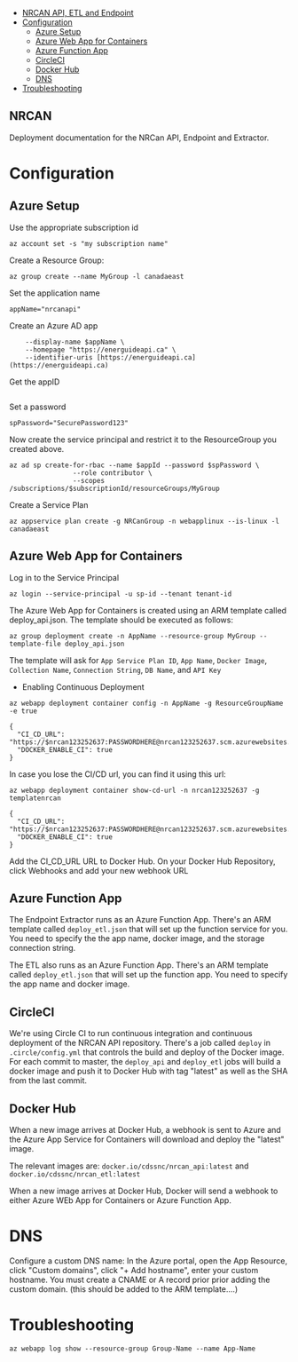    * [NRCAN API, ETL and Endpoint](#nrcan)
   * [Configuration](#configuration)
      * [Azure Setup](#azure-setup)
      * [Azure Web App for Containers](#azure-web-app-for-containers)
      * [Azure Function App](#azure-function-app)
      * [CircleCI](#circleci)
      * [Docker Hub](#docker-hub)
      * [DNS](#dns)
   * [Troubleshooting](#troubleshooting)

NRCAN
------

Deployment documentation for the NRCan API, Endpoint and Extractor.

Configuration
=============


Azure Setup
-----------


Use the appropriate subscription id 

```
az account set -s "my subscription name"
```

Create a Resource Group:

```
az group create --name MyGroup -l canadaeast
```

Set the application name
```
appName="nrcanapi"
```

Create an Azure AD app
```az ad app create \
    --display-name $appName \
    --homepage "https://energuideapi.ca" \
    --identifier-uris [https://energuideapi.ca](https://energuideapi.ca)
```

Get the appID

```appId=$(az ad app list --display-name $appName --query [].appId -o tsv)
```

Set a password

```
spPassword="SecurePassword123"
```

Now create the service principal and restrict it to the ResourceGroup you created above.


```
az ad sp create-for-rbac --name $appId --password $spPassword \
                --role contributor \
                --scopes /subscriptions/$subscriptionId/resourceGroups/MyGroup
```

Create a Service Plan

```
az appservice plan create -g NRCanGroup -n webapplinux --is-linux -l canadaeast
```

Azure Web App for Containers
----------------------------

Log in to the Service Principal

```
az login --service-principal -u sp-id --tenant tenant-id
```

The Azure Web App for Containers is created using an ARM template called deploy_api.json. The template should be executed as follows:
```
az group deployment create -n AppName --resource-group MyGroup --template-file deploy_api.json
```
The template will ask for `App Service Plan ID`, `App Name`, `Docker Image`, `Collection Name`, `Connection String`, `DB Name`, and `API Key`

* Enabling Continuous Deployment

`az webapp deployment container config -n AppName -g ResourceGroupName -e true`

```
{
  "CI_CD_URL": "https://$nrcan123252637:PASSWORDHERE@nrcan123252637.scm.azurewebsites.net/docker/hook",
  "DOCKER_ENABLE_CI": true
}
```

In case you lose the CI/CD url, you can find it using this url:

`az webapp deployment container show-cd-url -n nrcan123252637 -g templatenrcan`

```
{
  "CI_CD_URL": "https://$nrcan123252637:PASSWORDHERE@nrcan123252637.scm.azurewebsites.net/docker/hook",
  "DOCKER_ENABLE_CI": true
}
```

Add the CI_CD_URL URL to Docker Hub. On your Docker Hub Repository, click Webhooks and add your new webhook URL



Azure Function App
------------------

The Endpoint Extractor runs as an Azure Function App. There's an ARM template called `deploy_etl.json` that will set up the function service for you. You need to specify the the app name, docker image, and the storage connection string.

The ETL also runs as an Azure Function App. There's an ARM template called `deploy_etl.json` that will set up the function app.  You need to specify the app name and docker image.


CircleCI
--------
We're using Circle CI to run continuous integration and continuous deployment of the NRCAN API repository. There's a job called `deploy` in `.circle/config.yml` that controls the build and deploy of the Docker image.  For each commit to master, the `deploy_api` and `deploy_etl` jobs will build a docker image and push it to Docker Hub with tag "latest" as well as the SHA from the last commit.  

Docker Hub
----------
When a new image arrives at Docker Hub, a webhook is sent to Azure and the Azure App Service for Containers will download and deploy the "latest" image.

The relevant images are:
`docker.io/cdssnc/nrcan_api:latest`
and
`docker.io/cdssnc/nrcan_etl:latest`

When a new image arrives at Docker Hub, Docker will send a webhook to either Azure WEb App for Containers or Azure Function App.  


DNS
===
Configure a custom DNS name: In the Azure portal, open the App Resource, click "Custom domains", click "+ Add hostname", enter your custom hostname. You must create a CNAME or A record prior prior adding the custom domain.
(this should be added to the ARM template....)

Troubleshooting
===============

`az webapp log show --resource-group Group-Name --name App-Name`


